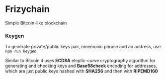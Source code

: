 # Frizychain

Simple Bitcoin-like blockchain

### Keygen

To generate private/public keys pair, mnemonic phrase and an address, use `npm run keygen`

Similar to Bitcoin it uses **ECDSA** eleptic-curve cryptography algorithm for generating and checking keys and **Base58check** encoding for addresses, which are just public keys hashed with **SHA256** and then with **RIPEMD160**
